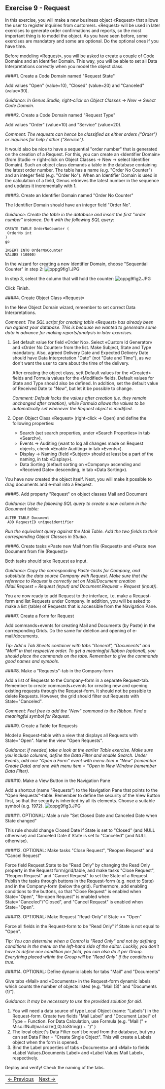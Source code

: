 ## Exercise 9 - Request

In this exercise, you will make a new business object «Request» that allows the user to register inquiries from customers. «Request» will be used in later exercises to generate order confirmations and reports, so the most important thing is to model the object. As you have seen before, some exercises are mandatory and some are optional. Do the optional ones if you have time.

Before modeling «Request», you will be asked to create a couple of Code Domains and an Identifier Domain. This way, you will be able to set all Data Interpretations correctly when you model the object class. 

####1. Create a Code Domain named "Request State"

Add values "Open" (value=10), "Closed" (value=20) and "Canceled" (value=30).

*Guidance: In Genus Studio, right-click on Object Classes -> New -> Select Code Domain.*

####2. Create a Code Domain named "Request Type"

Add values "Order" (value=10) and "Service" (value=20).

*Comment: The requests can hence be classified as either orders ("Order") or inquiries for help / other ("Service").*


It would also be nice to have a sequential "order number" that is generated on the creation of a Request. For this, you can create an «Identifier Domain» (from Studio -> right-click on Object Classes -> New -> select Identifier Domain). Such an object class demands a table in the database containing the latest order number. The table has a name (e.g. "Order No Counter") and an integer field (e.g. "Order No"). When an Identifier Domain is used in the calculation of a field, Genus retrieves the latest number in the sequence and updates it incrementally with 1.

####3. Create an Identifier Domain named "Order No Counter"

The Identifier Domain should have an integer field "Order No".
   
*Guidance: Create the table in the database and insert the first "order number" instance. Do it with the following SQL query:*

```
CREATE TABLE OrderNoCounter (
 OrderNo int
)  
go

INSERT INTO OrderNoCounter
VALUES (10000)

```

In the wizard for creating a new Identifier Domain, choose "Sequential Counter" in step 2:
![oppg9fig1.JPG](media/oppg9fig1.JPG)
 
In step 3, select the column that will hold the counter:
![oppg9fig2.JPG](media/oppg9fig2.JPG)

Click Finish.
  
####4. Create Object Class «Request» 

In the New Object Domain wizard, remember to set correct Data Interpretations.

*Comment: The SQL script for creating table «Request» has already been run against your database. This is because we wanted to genereate some data in advance for making reports/analysis in later exercises.*
   
   1. Set default value for field «Order No». Select «Custom Id Generator» and «Order No Counter» from the list. Make Subject, State and Type mandatory. Also, agreed Delivery Date and Expected Delivery Date should have Data Interpretation "Date" (not "Date and Time"), as we don't want the user to care about the time of the delivery.
      
      After creating the object class, sett Default values for the «Created» fields and Formula values for the «Modified» fields. Default values for State and Type should also be defined. In addition, set the default value of Received Date to "Now", but let it be possible to change.
      
      *Comment: Default locks the values after creation (i.e. they remain unchanged after creation), while Formula allows the values to be automatically set whenever the Request object is modified.*
   
   2. Open Object Class «Request» (right-click -> Open) and define the following properties:
      - Search (set search properties, under «Search Properties» in tab «Search»).
      - Events -> Auditing (want to log all changes made on Request objects, check «Enable Auditing» in tab «Events»).
      - Display -> Naming (field «Subject» should at least be a part of the naming, in tab «Display»).
      -	Data Sorting (default sorting on «Company» ascending and «Received Date» descending, in tab «Data Sorting»).
  
You have now created the object itself. Next, you will make it possible to drag documents and e-mail into a Request.

####5. Add property "Request" on object classes Mail and Document

*Guidance: Use the following SQL query to create a new column in the Document table:*

```
ALTER TABLE Document
 ADD RequestID uniqueidentifier 
```

*Run the equivalent query against the Mail Table. Add the two fields to their corresponding Object Classes in Studio.*

####6. Create tasks «Paste new Mail from file (Request)» and «Paste new Document from file (Request)»

Both tasks should take Request as input.

*Guidance: Copy the corresponding Paste-tasks for Company, and substitute the data source Company with Request. Make sure that the reference to Request is correctly set on Mail/Document creation (Mail.Request = Request (input) and Document.Request = Request (input)).*

You are now ready to add Request to the interface, i.e. make a Request-form and list Requests under Company. In addition, you will be asked to make a list (table) of Requests that is accessible from the Navigation Pane.

####7. Create a Form for Request

Add commands+events for creating Mail and Documents (by Paste) in the corresponding Grids. Do the same for deletion and opening of e-mail/documents.

*Tip: Add a Tab Sheets container with tabs "General", "Documents" and "Mail" in that respective order. To get a meaningful Ribbon (optional), you should place the commands on the tabs. Remember to give the commands good names and symbols.*
   
####8. Make a "Requests"-tab in the Company-form

Add a list of Requests to the Company-form in a separate Request-tab. Remember to create commands+events for creating new and opening existing requests through the Request-form. It should not be possible to delete Requests. However, the grid should filter out Requests with State="Canceled".

*Comment: Feel free to add the "New" command to the Ribbon. Find a meaningful symbol for Request.*
  
####9. Create a Table for Requests

Model a Request-table with a view that displays all Requests with State="Open". Name the view "Open Requests".

*Guidance: If needed, take a look at the earlier Table exercise. Make sure you include columns, define the Data Filter and enable Search. Under Events, add one "Open a Form" event with menu item = "New" (remember Create Data) and one with menu item = "Open in New Window (remember Data Filter).*
   
####10. Make a View Button in the Navigation Pane

Add a shortcut (name "Requests") to the Navigation Pane that points to the "Open Requests"-table. Remember to define the security of the View Button first, so that the security is inherited by all its elements. Choose a suitable symbol (e.g. 1972).
![oppg9fig3.JPG](media/oppg9fig2.JPG)
  
####11. OPTIONAL: Male a rule "Set Closed Date and Canceled Date when State changed"

This rule should change Closed Date if State is set to "Closed" (and NULL otherwise) and Canceled Date if State is set to "Canceled" (and NULL otherwise).

####12. OPTIONAL: Make tasks "Close Request", "Reopen Request" and "Cancel Request"

Force field Request.State to be "Read Only" by changing the Read Only property in the Request form/grid/table, and make tasks "Close Request", "Reopen Request" and "Cancel Request" to set the State of a Request. Publish the tasks through buttons in the Request-form (e.g. next to State) and in the Company-form (below the grid). Furthermore, add enabling conditions to the buttons, so that "Close Request" is enabled when State="Open", "Re-open Request" is enabled when State="Canceled"/"Closed", and "Cancel Request" is enabled when State="Open".

####13. OPTIONAL: Make Request "Read-Only" if State <> "Open"

Force all fields in the Request-form to be "Read Only" if State is not equal to "Open".

*Tip: You can determine when a Control is "Read Only" and not by defining conditions in the menu on the left-hand side of the editor. Luckily, you don't have to define one condition per field, you can also do it per Group. Everything placed within the Group will be "Read Only" if the condition is true.*
	
####14. OPTIONAL: Define dynamic labels for tabs "Mail" and "Documents"

Give tabs «Mail» and «Documents» in the Request-form dynamic labels which counts the number of objects listed (e.g. "Mail (3)" and "Documents (1)").

*Guidance: It may be necessary to use the provided solution for aid.*
    
   1. You will need a data source of type Local Object (name: "Labels") in the Request-form. Create two fields "Mail Label" and "Document Label" of Type = Function. For Data Calculation, use Formula (e.g. "Mail  (" + Misc.ifNull(mail.size(),0).toString() + ")"  )
   2. The local object's Data Filter can't be read from the database, but you can set Data Filter = "Create Single Object". This will create a Labels object when the form is opened.
   3. Bind the Label properties of tabs «Documents» and «Mail» to fields «Label Values.Documents Label» and «Label Values.Mail Label», respectively. 

Deploy and verify! Check the naming of the tabs.


<table>
   <tr><td><a href="exercise-08.md"><- Previous</a></td><td align="right"><a href="exercise-10.md">Next -></a></td></tr>
</table>

